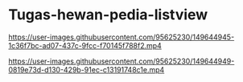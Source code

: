 # Tugas-hewan-pedia-listview


https://user-images.githubusercontent.com/95625230/149644945-1c36f7bc-ad07-437c-9fcc-f70145f788f2.mp4


https://user-images.githubusercontent.com/95625230/149644949-0819e73d-d130-429b-91ec-c13191748c1e.mp4

